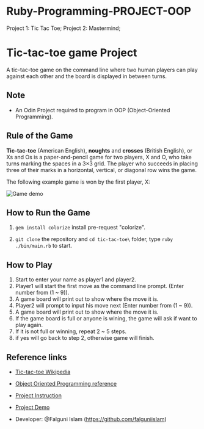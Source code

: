 # Ruby-Programming-PROJECT-OOP
 Project 1: Tic Tac Toe; 
  Project 2: Mastermind; 

  # Tic-tac-toe game Project

A tic-tac-toe game on the command line where two human players can play against each other and the board is displayed in between turns.

## Note

* An Odin Project required to program in OOP (Object-Oriented Programming).

## Rule of the Game

**Tic-tac-toe** (American English), **noughts** and **crosses** (British English), or Xs and Os is a paper-and-pencil game for two players, X and O, who take turns marking the spaces in a 3×3 grid. The player who succeeds in placing three of their marks in a horizontal, vertical, or diagonal row wins the game.

The following example game is won by the first player, X:

![Game demo](https://upload.wikimedia.org/wikipedia/commons/thumb/1/1b/Tic-tac-toe-game-1.svg/479px-Tic-tac-toe-game-1.svg.png)

## How to Run the Game

1. `gem install colorize` install pre-request "colorize".

2. `git clone` the repository and `cd tic-tac-toe\` folder, type `ruby ./bin/main.rb` to start.

## How to Play

1. Start to enter your name as player1 and player2.
2. Player1 will start the first move as the command line prompt. (Enter number from (1 ~ 9)).
3. A game board will print out to show where the move it is.
4. Player2 will prompt to input his move next (Enter number from (1 ~ 9)).
5. A game board will print out to show where the move it is.
6. If the game board is full or anyone is wining, the game will ask if want to play again.
7. If it is not full or winning, repeat 2 ~ 5 steps.
8. if yes will go back to step 2, otherwise game will finish.

## Reference links

* [Tic-tac-toe Wikipedia](https://en.wikipedia.org/wiki/Tic-tac-toe)

* [Object Oriented Programming reference](https://www.theodinproject.com/courses/ruby-programming/lessons/object-oriented-programming)
* [Project Instruction](https://www.theodinproject.com/courses/ruby-programming/lessons/oop)
* [Project Demo](https://repl.it/@islamfalguni/tic-tac-toe)
* Developer: @Falguni Islam (https://github.com/falguniislam)

